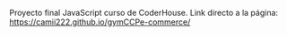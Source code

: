 Proyecto final JavaScript curso de CoderHouse. Link directo a la página: https://camii222.github.io/gymCCPe-commerce/
